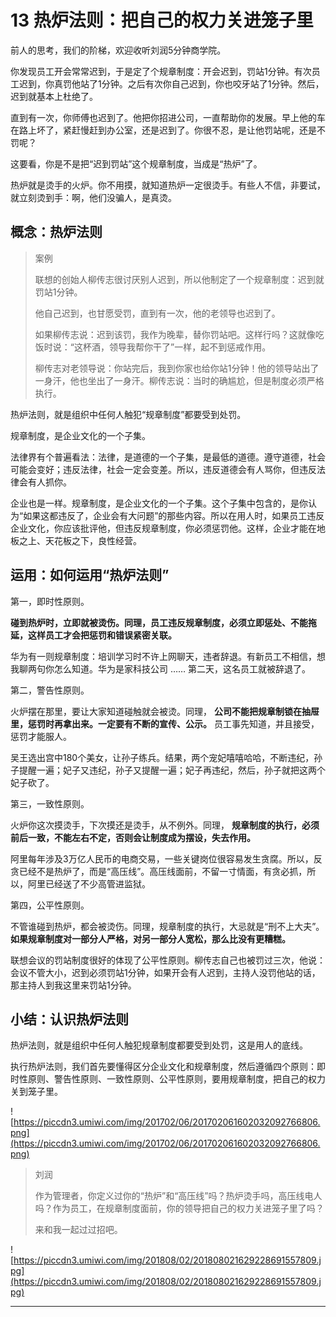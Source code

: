 # 13 热炉法则：把自己的权力关进笼子里

前人的思考，我们的阶梯，欢迎收听刘润5分钟商学院。

你发现员工开会常常迟到，于是定了个规章制度：开会迟到，罚站1分钟。有次员工迟到，你真罚他站了1分钟。之后有次你自己迟到，你也咬牙站了1分钟。然后，迟到就基本上杜绝了。

直到有一次，你师傅也迟到了。他把你招进公司，一直帮助你的发展。早上他的车在路上坏了，紧赶慢赶到办公室，还是迟到了。你很不忍，是让他罚站呢，还是不罚呢？

这要看，你是不是把“迟到罚站”这个规章制度，当成是“热炉”了。

热炉就是烫手的火炉。你不用摸，就知道热炉一定很烫手。有些人不信，非要试，就立刻烫到手：啊，他们没骗人，是真烫。

## 概念：热炉法则

> 案例
> 
> 联想的创始人柳传志很讨厌别人迟到，所以他制定了一个规章制度：迟到就罚站1分钟。
> 
> 他自己迟到，也甘愿受罚，直到有一次，他的老领导也迟到了。
> 
> 如果柳传志说：迟到该罚，我作为晚辈，替你罚站吧。这样行吗？这就像吃饭时说：“这杯酒，领导我帮你干了”一样，起不到惩戒作用。
> 
> 柳传志对老领导说：你站完后，我到你家也给你站1分钟！他的领导站出了一身汗，他也坐出了一身汗。柳传志说：当时的确尴尬，但是制度必须严格执行。

热炉法则，就是组织中任何人触犯“规章制度”都要受到处罚。

规章制度，是企业文化的一个子集。

法律界有个普遍看法：法律，是道德的一个子集，是最低的道德。遵守道德，社会可能会变好；违反法律，社会一定会变差。所以，违反道德会有人骂你，但违反法律会有人抓你。

企业也是一样。规章制度，是企业文化的一个子集。这个子集中包含的，是你认为“如果这都违反了，企业会有大问题”的那些内容。所以在用人时，如果员工违反企业文化，你应该批评他，但违反规章制度，你必须惩罚他。这样，企业才能在地板之上、天花板之下，良性经营。

## 运用：如何运用“热炉法则”

第一，即时性原则。

 **碰到热炉时，立即就被烫伤。同理，员工违反规章制度，必须立即惩处、不能拖延，这样员工才会把惩罚和错误紧密关联。**

华为有一则规章制度：培训学习时不许上网聊天，违者辞退。有新员工不相信，想我聊两句你怎么知道。华为是家科技公司 …… 第二天，这名员工就被辞退了。

第二，警告性原则。

火炉摆在那里，要让大家知道碰触就会被烫。同理， **公司不能把规章制锁在抽屉里，惩罚时再拿出来。一定要有不断的宣传、公示。** 员工事先知道，并且接受，惩罚才能服人。

吴王选出宫中180个美女，让孙子练兵。结果，两个宠妃嘻嘻哈哈，不断违纪，孙子提醒一遍；妃子又违纪，孙子又提醒一遍；妃子再违纪，然后，孙子就把这两个妃子砍了。

第三，一致性原则。

火炉你这次摸烫手，下次摸还是烫手，从不例外。同理， **规章制度的执行，必须前后一致，不能左右不定，否则会让制度成为摆设，失去作用。**

阿里每年涉及3万亿人民币的电商交易，一些关键岗位很容易发生贪腐。所以，反贪已经不是热炉了，而是“高压线”。高压线面前，不留一寸情面，有贪必抓，所以，阿里已经送了不少高管进监狱。

第四，公平性原则。

不管谁碰到热炉，都会被烫伤。同理，规章制度的执行，大忌就是“刑不上大夫”。 **如果规章制度对一部分人严格，对另一部分人宽松，那么比没有更糟糕。**

联想会议的罚站制度很好的体现了公平性原则。柳传志自己也被罚过三次，他说：会议不管大小，迟到必须罚站1分钟，如果开会有人迟到，主持人没罚他站的话，那主持人到我这里来罚站1分钟。

## 小结：认识热炉法则

热炉法则，就是组织中任何人触犯规章制度都要受到处罚，这是用人的底线。

执行热炉法则，我们首先要懂得区分企业文化和规章制度，然后遵循四个原则：即时性原则、警告性原则、一致性原则、公平性原则，要用规章制度，把自己的权力关到笼子里。

![https://piccdn3.umiwi.com/img/201702/06/201702061602032092766806.png](https://piccdn3.umiwi.com/img/201702/06/201702061602032092766806.png)

> 刘润
> 
> 作为管理者，你定义过你的“热炉”和“高压线”吗？热炉烫手吗，高压线电人吗？作为员工，在规章制度面前，你的领导把自己的权力关进笼子里了吗？
> 
> 来和我一起过过招吧。

![https://piccdn3.umiwi.com/img/201808/02/201808021629228691557809.jpg](https://piccdn3.umiwi.com/img/201808/02/201808021629228691557809.jpg)

---
